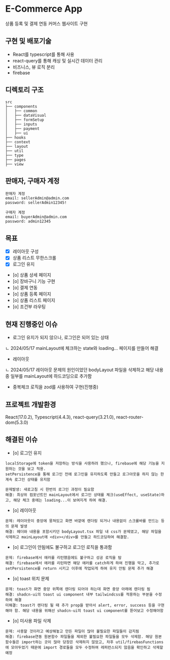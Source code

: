 # E-Commerce App

상품 등록 및 결제 연동 커머스 웹사이트 구현

## 구현 및 배포기술

- React를 typescript를 통해 사용
- react-query를 통해 캐싱 및 실시간 데이터 관리
- 비즈니스, 뷰 로직 분리
- firebase

## 디렉토리 구조

```
src
├── components
│   ├── common
│   ├── dataVisual
│   ├── formSetup
│   ├── inputs
│   ├── payment
│   ├── ui
├── hooks
├── context
├── layout
├── util
├── type
├── pages
├── view

```

## 판매자, 구매자 계정

```
판매자 계정
email: sellerAdmin@admin.com
password: sellerAdmin12345!

구매자 계정
email: buyerAdmin@admin.com
password: admin12345
```

## 목표

- [x] 레이아웃 구성
- [x] 상품 리스트 무한스크롤
- [x] 로그인 유지
- [o] 상품 상세 페이지
- [o] 장바구니 기능 구현
- [o] 결제 연동
- [o] 상품 등록 페이지
- [o] 상품 리스트 페이지
- [o] 조건부 라우팅

## 현재 진행중인 이슈

- 로그인 유지가 되지 않으나, 로그인은 되어 있는 상태

ㄴ 2024/05/17 mainLayout에 체크하는 state와 loading... 페이지를 만들어 해결

- 레이아웃

ㄴ 2024/05/17 레이아웃 문제의 원인이었던 bodyLayout 파일을 삭제하고 해당 내용중 일부를 mainLayout에 하드코딩으로 추가함

- 중복체크 로직을 zod를 사용하여 구현(진행중)

## 프로젝트 개발환경

React(17.0.2), Typescript(4.4.3), react-query(3.21.0), react-router-dom(5.3.0)

## 해결된 이슈

- [o] 로그인 유지

```
localStorage에 token을 저장하는 방식을 사용하려 했으나, firebase에 해당 기능을 지원하는 것을 보고 적용.
setPersistence을 통해 로그인 전에 로그인을 유지하도록 만들고 로그아웃을 하지 않는 한 계속 로그인 상태를 유지함

문제발생: 새로고침 시 한번의 로그인 과정이 필요함
해결: 최상위 컴포넌트인 mainLayout에서 로그인 상태를 체크(useEffect, useState)하고, 해당 체크 중에는 loading...이 보여지게 하여 해결.
```

- [o] 레이아웃

```
문제: 레이아웃이 중앙에 뭉쳐있고 화면 바깥에 렌더링 되거나 내용없이 스크롤바를 만드는 등의 문제 발생
해결: 헤더와 내용을 포함시키던 bodyLayout.tsx 파일 내 css가 문제였고, 해당 파일을 삭제하고 mainLayout에 <div></div>를 만들고 하드코딩하여 해결함.
```

- [o] 로그인이 안됨에도 불구하고 로그인 로직을 통과함

```
문제: firebase에서 에러를 리턴했음에도 불구하고 성공 로직을 탐
해결: firebase에서 에러를 리턴하면 해당 에러를 catch하게 하여 진행을 막고, 추가로 setPersistence를 return 시키고 이후에 작업되게 하여 유지 안됨 문제 추가 해결
```

- [o] toast 위치 문제

```
문제: toast가 화면 중앙 위쪽에 렌더링 되어야 하는데 화면 중앙 아래에 렌더링 됨
해결: shadcn-ui의 toast ui component 내부 tailwindcss를 적용하는 부분을 수정하여 해결
미해결: toast가 렌더링 될 때 추가 prop을 받아서 alert, error, success 등을 구현해야 함. 해당 내용을 위해선 shadcn-ui의 toast ui component를 뜯어보고 수정해야함
```

- [o] 미사용 파일 삭제

```
문제: 사용할 것이라고 예상해놓고 만든 파일이 많아 불필요한 파일들이 감지됨
해결: firebase연동 원본함수 파일들을 제외한 불필요한 파일들을 모두 삭제함. 해당 원본함수들은 import하는 곳이 많아 당장은 삭제하지 않았고, 차후 util/firebasFunctions에 모아두었기 때문에 import 경로들을 모두 수정하여 레퍼런스되지 않음을 확인하고 삭제할 예정
```
